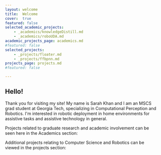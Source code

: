 ```yaml
---
layout: welcome
title:  Welcome
cover:  true
featured: false
selected_academic_projects:
    - _academics/knowledgeDistill.md
    - _academics/roboUDA.md
academic_projects_page: academics.md
#featured: false
selected_projects:
    - _projects/floater.md
    - _projects/ffbpnn.md
projects_page: projects.md
#featured: false

---
```


## Hello!
Thank you for visiting my site!  My name is Sarah Khan and I am an MSCS grad student at Georgia Tech, specializing in Computational Perception and Robotics.  I'm interested in robotic deployment in home environments for assistive tasks and assistive technology in general.

Projects related to graduate research and academic involvement can be seen here in the Academics section:
<!--projects_academics-->

Additional projects relating to Computer Science and Robotics can be viewed in the projects section:
<!--projects-->


